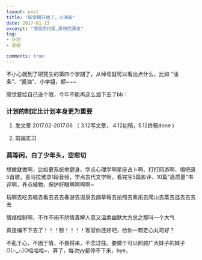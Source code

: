 ```yaml
---
layout: post
title: "新学期开始了，小油条"
date: 2017-01-13
excerpt: "博观而约取,厚积而薄发"
tag:
- 计划
- 总结

comments: true
---
```


不小心就到了研究生的第四个学期了，从绰号就可以看出点什么，比如 “油条”、“酱油”、小学姐，额~~~

感觉要给自己设个限，今年不能再这么油下去了bb：

### 计划的制定比计划本身更为重要

1. 发文章 2017.02-2017.06  （ 3.12写文章， 4.12初稿，5.12终稿done )

2. 前端实习

### 莫等闲，白了少年头，空悲切

想做就做啊，比如更系统地健身、学点心理学啊星座占卜啊、打打网游啊、唱吧录5首歌，喜马拉雅录1段音频，学点古代文学啊，看完写5篇影评、10篇“高质量”书评啊，养点植物，保护好眼睛啊啊啊~

玩啊去吃去唱去看去去去春游去温泉去摘草莓去拍照去素拓去爬山去蒸去逛去去去去

情绪控制啊，不作不闹不矫情善解人意又温柔幽默大方总之那叫一个大气

真是编不下去了！！！额！！！！客官你还好吧，给你一颗定心丸可好？

不乱于心，不困于情，不畏将来，不念过往。要做个可以照顾广大妹子的妹子O(∩_∩)O哈哈哈~，算了，每次yy都停不下来，bye。



